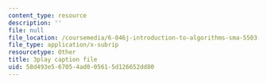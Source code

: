 ```yaml
---
content_type: resource
description: ''
file: null
file_location: /coursemedia/6-046j-introduction-to-algorithms-sma-5503-fall-2005/58d493e567054ad005615d126652dd80_O3hI9FdxFOM.srt
file_type: application/x-subrip
resourcetype: Other
title: 3play caption file
uid: 58d493e5-6705-4ad0-0561-5d126652dd80
---
```

